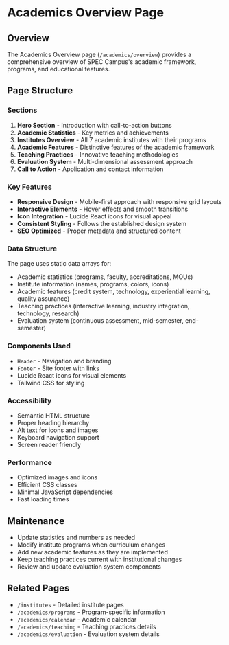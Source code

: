 # Academics Overview Page

## Overview
The Academics Overview page (`/academics/overview`) provides a comprehensive overview of SPEC Campus's academic framework, programs, and educational features.

## Page Structure

### Sections
1. **Hero Section** - Introduction with call-to-action buttons
2. **Academic Statistics** - Key metrics and achievements
3. **Institutes Overview** - All 7 academic institutes with their programs
4. **Academic Features** - Distinctive features of the academic framework
5. **Teaching Practices** - Innovative teaching methodologies
6. **Evaluation System** - Multi-dimensional assessment approach
7. **Call to Action** - Application and contact information

### Key Features
- **Responsive Design** - Mobile-first approach with responsive grid layouts
- **Interactive Elements** - Hover effects and smooth transitions
- **Icon Integration** - Lucide React icons for visual appeal
- **Consistent Styling** - Follows the established design system
- **SEO Optimized** - Proper metadata and structured content

### Data Structure
The page uses static data arrays for:
- Academic statistics (programs, faculty, accreditations, MOUs)
- Institute information (names, programs, colors, icons)
- Academic features (credit system, technology, experiential learning, quality assurance)
- Teaching practices (interactive learning, industry integration, technology, research)
- Evaluation system (continuous assessment, mid-semester, end-semester)

### Components Used
- `Header` - Navigation and branding
- `Footer` - Site footer with links
- Lucide React icons for visual elements
- Tailwind CSS for styling

### Accessibility
- Semantic HTML structure
- Proper heading hierarchy
- Alt text for icons and images
- Keyboard navigation support
- Screen reader friendly

### Performance
- Optimized images and icons
- Efficient CSS classes
- Minimal JavaScript dependencies
- Fast loading times

## Maintenance
- Update statistics and numbers as needed
- Modify institute programs when curriculum changes
- Add new academic features as they are implemented
- Keep teaching practices current with institutional changes
- Review and update evaluation system components

## Related Pages
- `/institutes` - Detailed institute pages
- `/academics/programs` - Program-specific information
- `/academics/calendar` - Academic calendar
- `/academics/teaching` - Teaching practices details
- `/academics/evaluation` - Evaluation system details 